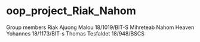 # oop_project_Riak_Nahom
Group members
Riak Ajuong Malou 18/1019/BIT-S
Mihreteab Nahom 
Heaven Yohannes   18/1173/BIT-s
Thomas Tesfaldet 18/948/BSCS
